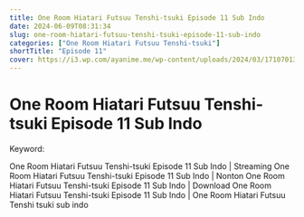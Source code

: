 ```yaml
---
title: One Room Hiatari Futsuu Tenshi-tsuki Episode 11 Sub Indo
date: 2024-06-09T08:31:34
slug: one-room-hiatari-futsuu-tenshi-tsuki-episode-11-sub-indo
categories: ["One Room Hiatari Futsuu Tenshi-tsuki"]
shortTitle: "Episode 11"
cover: https://i3.wp.com/ayanime.me/wp-content/uploads/2024/03/1710701356-6735-141321.jpg
---
```


# One Room Hiatari Futsuu Tenshi-tsuki Episode 11 Sub Indo

<iframe-loader iframe-src1="https://play.ayanime.me/include/fluidplayer/fluidplayer.php?VideoSrc1=https%3A%2F%2Fdrive.google.com%2Ffile%2Fd%2F1n_mTGp6oQ7M3DhDhDr3fW6tz1JmCCuNn%2Fpreview&VideoType1=video%2Fmp4&VideoQuality1=480p&VideoSrc2=https%3A%2F%2Fdrive.google.com%2Ffile%2Fd%2F1B5mEOLzTuP7yNOQGX8DUtu5udHVjULk0%2Fpreview&VideoType2=video%2Fmp4&VideoQuality2=720p&VideoSrc3=https%3A%2F%2Fdrive.google.com%2Ffile%2Fd%2F1cgXbOmL5qQvBKDsbSsDo5Dp_re27YjRl%2Fpreview&VideoType3=video%2Fmp4&VideoQuality3=1080p&VideoSrc4=&VideoType4=&VideoQuality4=&VideoPoster=&VideoTrack1=&kind1=subtitles&srclang1=id&label1=Indonesia&default1=default&VideoTrack2=&kind2=&srclang2=&label2=&player=fluid+player&server=Drive+API&api=&width=100%25&height=900px" iframe-src2="https://drive.google.com/file/d/1cgXbOmL5qQvBKDsbSsDo5Dp_re27YjRl/preview"></iframe-loader>

Keyword:
<p>One Room Hiatari Futsuu Tenshi-tsuki Episode 11 Sub Indo | Streaming One Room Hiatari Futsuu Tenshi-tsuki Episode 11 Sub Indo | Nonton One Room Hiatari Futsuu Tenshi-tsuki Episode 11 Sub Indo | Download One Room Hiatari Futsuu Tenshi-tsuki Episode 11 Sub Indo | One Room Hiatari Futsuu Tenshi tsuki sub indo</p>

